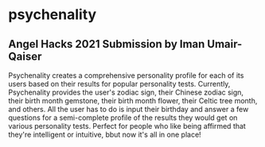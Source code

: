 # psychenality
## Angel Hacks 2021 Submission by Iman Umair-Qaiser
Psychenality creates a comprehensive personality profile for each of its users based on their results for popular personality tests. Currently, Psychenality provides the user's zodiac sign, their Chinese zodiac sign, their birth month gemstone, their birth month flower, their Celtic tree month, and others. All the user has to do is input their birthday and answer a few questions for a semi-complete profile of the results they would get on various personality tests. Perfect for people who like being affirmed that they're intelligent or intuitive, bbut now it's all in one place!
